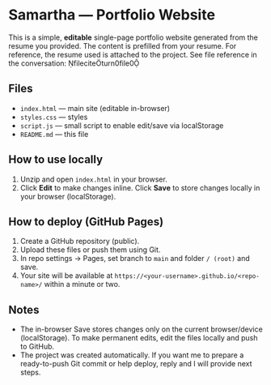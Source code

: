 # Samartha — Portfolio Website

This is a simple, **editable** single-page portfolio website generated from the resume you provided. The content is prefilled from your resume. For reference, the resume used is attached to the project. See file reference in the conversation: fileciteturn0file0

## Files
- `index.html` — main site (editable in-browser)
- `styles.css` — styles
- `script.js` — small script to enable edit/save via localStorage
- `README.md` — this file

## How to use locally
1. Unzip and open `index.html` in your browser.
2. Click **Edit** to make changes inline. Click **Save** to store changes locally in your browser (localStorage).

## How to deploy (GitHub Pages)
1. Create a GitHub repository (public).
2. Upload these files or push them using Git.
3. In repo settings → Pages, set branch to `main` and folder `/ (root)` and save.
4. Your site will be available at `https://<your-username>.github.io/<repo-name>/` within a minute or two.

## Notes
- The in-browser Save stores changes only on the current browser/device (localStorage). To make permanent edits, edit the files locally and push to GitHub.
- The project was created automatically. If you want me to prepare a ready-to-push Git commit or help deploy, reply and I will provide next steps.
